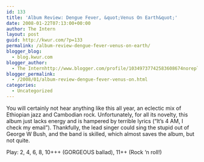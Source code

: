 ```yaml
---
id: 133
title: 'Album Review: Dengue Fever, &quot;Venus On Earth&quot;'
date: 2008-01-22T07:13:00+00:00
author: The Intern
layout: post
guid: http://kwur.com/?p=133
permalink: /album-review-dengue-fever-venus-on-earth/
blogger_blog:
  - blog.kwur.com
blogger_author:
  - The Internhttp://www.blogger.com/profile/10349737742583608674noreply@blogger.com
blogger_permalink:
  - /2008/01/album-review-dengue-fever-venus-on.html
categories:
  - Uncategorized
---
```

<div class="pf-content">
  <p>
    You will certainly not hear anything like this all year, an eclectic mix of Ethiopian jazz and Cambodian rock. Unfortunately, for all its novelty, this album just lacks energy and is hampered by terrible lyrics (&#8220;It&#8217;s 4 AM, I check my email&#8221;). Thankfully, the lead singer could sing the stupid out of George W Bush, and the band is skilled, which almost saves the album, but not quite.
  </p>
  
  <p>
    Play: 2, 4, 6, 8, 10+++ (GORGEOUS ballad), 11++ (Rock &#8216;n roll!)
  </p>
</div>